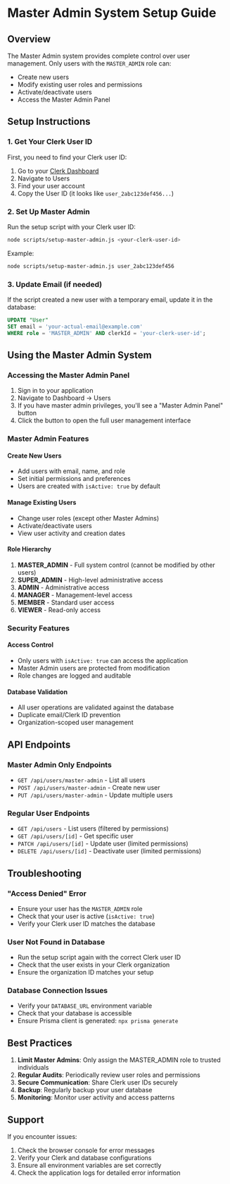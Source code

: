 # Master Admin System Setup Guide

## Overview

The Master Admin system provides complete control over user management. Only users with the `MASTER_ADMIN` role can:
- Create new users
- Modify existing user roles and permissions
- Activate/deactivate users
- Access the Master Admin Panel

## Setup Instructions

### 1. Get Your Clerk User ID

First, you need to find your Clerk user ID:

1. Go to your [Clerk Dashboard](https://dashboard.clerk.com/)
2. Navigate to Users
3. Find your user account
4. Copy the User ID (it looks like `user_2abc123def456...`)

### 2. Set Up Master Admin

Run the setup script with your Clerk user ID:

```bash
node scripts/setup-master-admin.js <your-clerk-user-id>
```

Example:
```bash
node scripts/setup-master-admin.js user_2abc123def456
```

### 3. Update Email (if needed)

If the script created a new user with a temporary email, update it in the database:

```sql
UPDATE "User" 
SET email = 'your-actual-email@example.com' 
WHERE role = 'MASTER_ADMIN' AND clerkId = 'your-clerk-user-id';
```

## Using the Master Admin System

### Accessing the Master Admin Panel

1. Sign in to your application
2. Navigate to Dashboard → Users
3. If you have master admin privileges, you'll see a "Master Admin Panel" button
4. Click the button to open the full user management interface

### Master Admin Features

#### Create New Users
- Add users with email, name, and role
- Set initial permissions and preferences
- Users are created with `isActive: true` by default

#### Manage Existing Users
- Change user roles (except other Master Admins)
- Activate/deactivate users
- View user activity and creation dates

#### Role Hierarchy
1. **MASTER_ADMIN** - Full system control (cannot be modified by other users)
2. **SUPER_ADMIN** - High-level administrative access
3. **ADMIN** - Administrative access
4. **MANAGER** - Management-level access
5. **MEMBER** - Standard user access
6. **VIEWER** - Read-only access

### Security Features

#### Access Control
- Only users with `isActive: true` can access the application
- Master Admin users are protected from modification
- Role changes are logged and auditable

#### Database Validation
- All user operations are validated against the database
- Duplicate email/Clerk ID prevention
- Organization-scoped user management

## API Endpoints

### Master Admin Only Endpoints

- `GET /api/users/master-admin` - List all users
- `POST /api/users/master-admin` - Create new user
- `PUT /api/users/master-admin` - Update multiple users

### Regular User Endpoints

- `GET /api/users` - List users (filtered by permissions)
- `GET /api/users/[id]` - Get specific user
- `PATCH /api/users/[id]` - Update user (limited permissions)
- `DELETE /api/users/[id]` - Deactivate user (limited permissions)

## Troubleshooting

### "Access Denied" Error
- Ensure your user has the `MASTER_ADMIN` role
- Check that your user is active (`isActive: true`)
- Verify your Clerk user ID matches the database

### User Not Found in Database
- Run the setup script again with the correct Clerk user ID
- Check that the user exists in your Clerk organization
- Ensure the organization ID matches your setup

### Database Connection Issues
- Verify your `DATABASE_URL` environment variable
- Check that your database is accessible
- Ensure Prisma client is generated: `npx prisma generate`

## Best Practices

1. **Limit Master Admins**: Only assign the MASTER_ADMIN role to trusted individuals
2. **Regular Audits**: Periodically review user roles and permissions
3. **Secure Communication**: Share Clerk user IDs securely
4. **Backup**: Regularly backup your user database
5. **Monitoring**: Monitor user activity and access patterns

## Support

If you encounter issues:
1. Check the browser console for error messages
2. Verify your Clerk and database configurations
3. Ensure all environment variables are set correctly
4. Check the application logs for detailed error information 